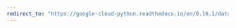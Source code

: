 ```yaml
---
redirect_to: "https://google-cloud-python.readthedocs.io/en/0.16.1/datastore-transactions.html"
---
```

